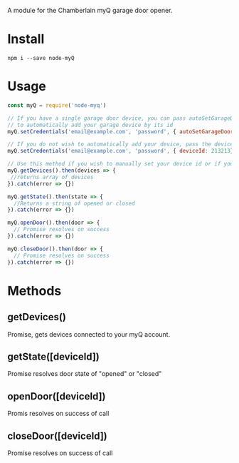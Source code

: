 A module for the Chamberlain myQ garage door opener.

# Install

`npm i --save node-myQ`

# Usage

```javascript
const myQ = require('node-myq')

// If you have a single garage door device, you can pass autoSetGarageDoorDevice : true 
// to automatically add your garage device by its id
myQ.setCredentials('email@example.com', 'password', { autoSetGarageDoorDevice: true})

// If you do not wish to automatically add your device, pass the device id
myQ.setCredentials('email@example.com', 'password', { deviceId: 213213})

// Use this method if you wish to manually set your device id or if you have more than one device
myQ.getDevices().then(devices => {
 //returns array of devices
}).catch(error => {})

myQ.getState().then(state => {
  //Returns a string of opened or closed
}).catch(error => {})

myQ.openDoor().then(door => {
  // Promise resolves on success
}).catch(error => {})

myQ.closeDoor().then(door => {
  // Promise resolves on success
}).catch(error => {})
```

# Methods

## getDevices()

Promise, gets devices connected to your myQ account.

## getState([deviceId])

Promise resolves door state of "opened" or "closed"

## openDoor([deviceId])

Promis resolves on success of call

## closeDoor([deviceId])

Promise resolves on success of call
